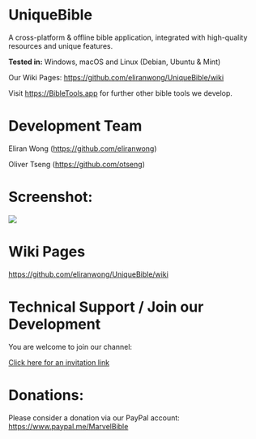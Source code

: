 # UniqueBible
A cross-platform & offline bible application, integrated with high-quality resources and unique features.

<b>Tested in:</b> Windows, macOS and Linux (Debian, Ubuntu & Mint)

Our Wiki Pages: https://github.com/eliranwong/UniqueBible/wiki

Visit <a href="https://BibleTools.app" target="_blank">https://BibleTools.app</a> for further other bible tools we develop.

# Development Team

Eliran Wong (https://github.com/eliranwong)

Oliver Tseng (https://github.com/otseng)

# Screenshot:

<img src="screenshots/screenshot.png">

# Wiki Pages

<a href="https://github.com/eliranwong/UniqueBible/wiki">https://github.com/eliranwong/UniqueBible/wiki</a>

# Technical Support / Join our Development

You are welcome to join our channel:

<a href="https://join.slack.com/t/marvelbible/shared_invite/enQtNDYyMTAxNTMwNTY2LWU4YzUyMzUxYWQxNDNiNDhjMmYwMjdjZTQ0ZWQyODg3NTA1MWZmZmM1ZThmOWFlMGUzZWUxNTllNmMxNTgzYTU">Click here for an invitation link</a>

# Donations:

Please consider a donation via our PayPal account:
<a href="https://www.paypal.me/MarvelBible">https://www.paypal.me/MarvelBible</a>

